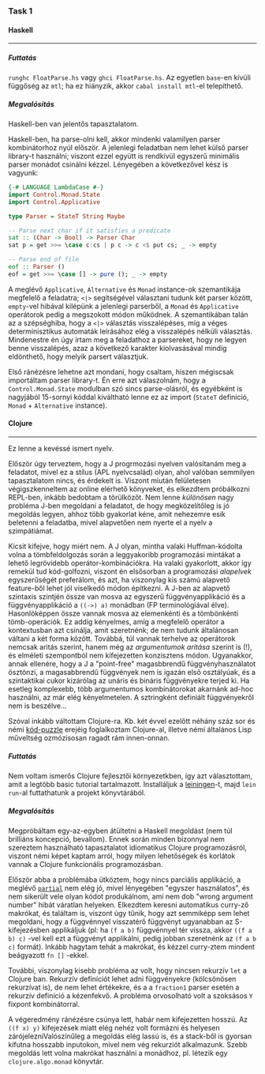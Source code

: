 ### Task 1

#### Haskell
---

##### Futtatás

`runghc FloatParse.hs` vagy `ghci FloatParse.hs`. Az egyetlen `base`-en kívüli függőség az `mtl`;
ha ez hiányzik, akkor `cabal install mtl`-el telepíthető.

##### Megvalósítás

Haskell-ben van jelentős tapasztalatom. 

Haskell-ben, ha parse-olni kell, akkor mindenki valamilyen parser kombinátorhoz nyúl először. A jelenlegi feladatban
nem lehet külső parser library-t használni; viszont ezzel együtt is rendkívül egyszerű minimális parser monádot 
csinálni kézzel. Lényegében a következővel kész is vagyunk:

```haskell
{-# LANGUAGE LambdaCase #-}
import Control.Monad.State
import Control.Applicative

type Parser = StateT String Maybe

-- Parse next char if it satisfies a predicate
sat :: (Char -> Bool) -> Parser Char
sat p = get >>= \case c:cs | p c -> c <$ put cs; _ -> empty

-- Parse end of file
eof :: Parser ()
eof = get >>= \case [] -> pure (); _ -> empty
```

A meglévő `Applicative`, `Alternative` és `Monad` instance-ok szemantikája megfelelő a feladatra; `<|>` segítségével
választani tudunk két parser között, `empty`-vel hibával kilépünk a jelenlegi parserből, a `Monad` és
`Applicative` operátorok pedig a megszokott módon működnek. A szemantikában talán az a szépséghiba, hogy a `<|>`
választás visszalépéses, míg a véges determinisztikus automaták leírásához elég a visszalépés nélküli választás. 
Mindenestre én úgy írtam meg a feladathoz a parsereket, hogy ne legyen benne visszalépés, azaz a következő
karakter kiolvasásával mindig eldönthető, hogy melyik parsert választjuk. 

Első ránézésre lehetne azt mondani, hogy csaltam, hiszen mégiscsak importáltam parser library-t. Én erre azt válaszolnám, hogy
a `Control.Monad.State` modulban szó sincs parse-olásról, és egyébként is nagyjából 15-sornyi kóddal kiváltható lenne
ez az import (`StateT` definíció, `Monad` + `Alternative` instance). 


#### Clojure
---

Ez lenne a kevéssé ismert nyelv. 

Először úgy terveztem, hogy a J progrmozási nyelven valósítanám meg a feladatot,
mivel ez a stílus (APL nyelvcsalád) olyan, ahol valóban semmilyen tapasztalatom nincs, és érdekelt is. Viszont miután
felületesen végigszkenneltem az online elérhető könyveket, és elkezdtem próbálkozni REPL-ben, inkább bedobtam a törülközőt.
Nem lenne *különösen* nagy probléma J-ben megoldani a feladatot, de hogy megközelítőleg is jó megoldás legyen, ahhoz
több gyakorlat kéne, amit nehezemre esik beletenni a feladatba, mivel alapvetően nem nyerte el a nyelv a szimpátiámat.

Kicsit kifejve, hogy miért nem. A J olyan, mintha valaki Huffman-kódolta volna a tömbfeldolgozás során a leggyakoribb
programozási mintákat a lehető legrövidebb operátor-kombinációkra. Ha valaki gyakorlott, akkor így remekül tud kód-golfozni,
viszont én elsősorban a programozási *alapelvek* egyszerűségét preferálom, és azt, ha viszonylag kis számú alapvető
feature-ből lehet jól viselkedő módon építkezni. A J-ben az alapvető szintaxis szintjén össze van mosva az
egyszerű függvényapplikáció és a függvényapplikáció a `((->) a)` monádban (FP terminológiával élve). Hasonlóképpen 
össze vannak mosva az elemenkénti és a tömbönkénti tömb-operációk. Ez addig kényelmes, amíg a megfelelő operátor a
kontextusban azt csinálja, amit szeretnénk; de nem tudunk általánosan váltani a két forma között. Továbbá, túl vannak terhelve 
az operátorok nemcsak aritás szerint, hanem még az *argumentumok aritása* szerint is (!), és elméleti szempontból nem kifejezetten 
konzisztens módon. Ugyanakkor, annak ellenére, hogy a J a "point-free" magasbbrendű függvényhasználatot ösztönzi, 
a magasabbrendű függvények nem is igazán első osztályúak, és a szintaktikai cukor kizárólag az unáris és bináris függvényekre terjed ki. 
Ha esetleg komplexebb, több argumentumos kombinátorokat akarnánk ad-hoc használni, az már elég kényelmetelen. A sztringként
definiált függvényekről nem is beszélve...

Szóval inkább váltottam Clojure-ra. Kb. két évvel ezelőtt néhány száz sor és némi [kód-puzzle](http://www.4clojure.com/)
erejéig foglalkoztam Clojure-al, illetve némi általános Lisp műveltség ozmózisosan ragadt rám innen-onnan.

##### Futtatás

Nem voltam ismerős Clojure fejlesztői környezetkben, így azt választottam, amit a legtöbb basic tutorial tartalmazott.
Installáljuk a [leiningen](http://leiningen.org/)-t, majd `lein run`-al futtathatunk a projekt könyvtárából.

##### Megvalósítás

Megpróbáltam egy-az-egyben átültetni a Haskell megoldást (nem túl brilliáns koncepció, bevallom). Ennek során
minden bizonnyal nem szereztem használható tapasztalatot idiomatikus Clojure programozásról, viszont némi képet
kaptam arról, hogy milyen lehetőségek és korlátok vannak a Clojure funkcionális programozásban.

Először abba a problémába ütköztem, hogy nincs parciális applikáció, a meglévő [`partial`](https://clojuredocs.org/clojure.core/partial) nem elég jó, mivel lényegében "egyszer használatos", és
nem sikerült vele olyan kódot produkálnom, ami nem dob "wrong argument number" hibát váratlan helyeken. Elkezdtem keresni
automatikus curry-ző makrókat, és találtam is, viszont úgy tűnik, hogy azt semmiképp sem lehet megoldani, hogy a
függvénnyel visszatérő függvényt ugyanabban az S-kifejezésben applikáljuk (pl: ha  `(f a b)` függvénnyel tér vissza,
akkor `((f a b) c)` -vel kell ezt a függvényt applikálni, pedig jobban szeretnénk az `(f a b c)` formát). Inkább 
hagytam tehát a makrókat, és kézzel curry-ztem mindent beágyazott `fn []` -ekkel. 

További, viszonylag kisebb probléma az volt, hogy nincsen rekurzív `let` a Clojure ban. Rekurzív definíciót lehet
adni függvényekre (kölcsönösen rekurzívat is), de nem lehet értékekre, és a a `fraction1` parser esetén a rekurzív
definíció a kézenfekvő. A probléma orvosolható volt a szoksásos `Y` fixpont kombinátorral. 

A végeredmény ránézésre csúnya lett, habár nem kifejezetten hosszú. Az `((f x) y)` kifejezések miatt elég nehéz volt
formázni és helyesen zárójelezniValószínűleg a megoldás elég lassú is,
és a stack-ből is gyorsan kifutna hosszabb inputokon, mivel nem vég rekurziót alkalmazunk. Szebb megoldás
lett volna makrókat használni a monádhoz, pl. létezik egy `clojure.algo.monad` könyvtár.







